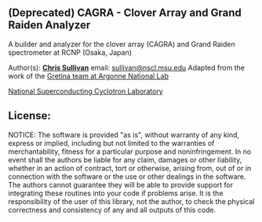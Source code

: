 (Deprecated) CAGRA - Clover Array and Grand Raiden Analyzer
--
A builder and analyzer for the clover array (CAGRA) and Grand Raiden spectrometer at RCNP (Osaka, Japan)

Author(s): __[Chris Sullivan]__ email: sullivan@nscl.msu.edu
           Adapted from the work of the [Gretina team at Argonne National Lab]

[National Superconducting Cyclotron Laboratory]

[Chris Sullivan]: https://people.nscl.msu.edu/~sullivan/
[National Superconducting Cyclotron Laboratory]: http://nscl.msu.edu/
[Gretina Team at Argonne National Lab]: https://wiki.anl.gov/gretina_at_anl/Main_Page

License: 
----------

NOTICE: The software is provided "as is", without warranty of any kind,
express or implied, including but not limited to the warranties of
merchantability, fitness for a particular purpose and noninfringement.
In no event shall the authors be liable for any claim, damages or
other liability, whether in an action of contract, tort or otherwise,
arising from, out of or in connection with the software or the use or
other dealings in the software. The authors cannot guarantee they will
be able to provide support for integrating these routines into your code
if problems arise. It is the responsibility of the user of this library, not
the author, to check the physical correctness and consistency of any and all
outputs of this code.
